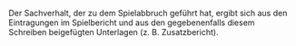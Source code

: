 Der Sachverhalt, der zu dem Spielabbruch geführt hat, ergibt sich aus den Eintragungen im Spielbericht und aus den gegebenenfalls diesem Schreiben beigefügten Unterlagen (z. B. Zusatzbericht).  